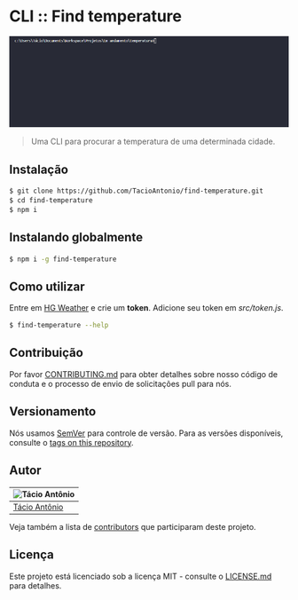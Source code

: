 # CLI :: Find temperature

![Findtemperature](./img/findtemperature.gif)
> Uma CLI para procurar a temperatura de uma determinada cidade.

## Instalação

```sh
$ git clone https://github.com/TacioAntonio/find-temperature.git
$ cd find-temperature
$ npm i
```

## Instalando globalmente

```sh
$ npm i -g find-temperature
```

## Como utilizar

Entre em [HG Weather](https://hgbrasil.com/status/weather) e crie um **token**. Adicione seu token em *src/token.js*.

```sh
$ find-temperature --help
```

## Contribuição

Por favor [CONTRIBUTING.md](https://github.com/TacioAntonio/find-temperature/blob/master/CONTRIBUTING.md) para obter detalhes sobre nosso código de conduta e o processo de envio de solicitações pull para nós.

## Versionamento

Nós usamos [SemVer](http://semver.org/) para controle de versão. Para as versões disponíveis, consulte o [tags on this repository](https://github.com/TacioAntonio/find-temperature/tags).

## Autor

| ![Tácio Antônio](https://avatars2.githubusercontent.com/u/44682965?s=150&=4)
| -
| [Tácio Antônio](https://github.com/TacioAntonio/)

Veja também a lista de [contributors](https://github.com/TacioAntonio/find-temperature/graphs/contributors) que participaram deste projeto.

## Licença

Este projeto está licenciado sob a licença MIT - consulte o [LICENSE.md](https://github.com/TacioAntonio/find-temperature/blob/master/LICENSE.md) para detalhes.
